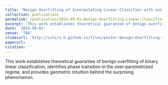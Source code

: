 ```yaml
---
title: "Benign Overfitting of Interpolating Linear Classifier with non-subGaussian Mixtures"
collection: publications
permalink: /publication/2024-09-01-Benign-Overfitting-Linear-Classifier-number-1
excerpt: 'This work establishes theoretical guarantee of benign overfitting of binary linear classification, identifies phase transition in the over-parametrized regime, and provides geometric intuition behind the surprising phenomenon.'
date: '2024-09-01'
venue: 'TBA'
slidesurl: 'http://ichiro-h.github.io/files/poster-Benign-Overfitting-Interpolating-Linear-Classifier.pdf'
paperurl: 
citation: ''
---
```


This work establishes theoretical guarantee of benign overfitting of binary linear classification, identifies phase transition in the over-parametrized regime, and provides geometric intuition behind the surprising phenomenon.